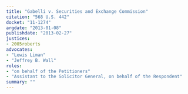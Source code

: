 ```yaml
---
title: "Gabelli v. Securities and Exchange Commission"
citation: "568 U.S. 442"
docket: "11-1274"
argdate: "2013-01-08"
publishdate: "2013-02-27"
justices:
- 2005roberts
advocates:
- "Lewis Liman"
- "Jeffrey B. Wall"
roles:
- "on behalf of the Petitioners"
- "Assistant to the Solicitor General, on behalf of the Respondent"
summary: ""
---
```


